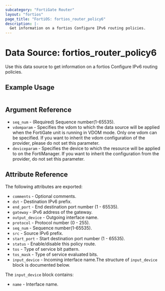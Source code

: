 ```yaml
---
subcategory: "FortiGate Router"
layout: "fortios"
page_title: "FortiOS: fortios_router_policy6"
description: |-
  Get information on a fortios Configure IPv6 routing policies.
---
```


# Data Source: fortios_router_policy6
Use this data source to get information on a fortios Configure IPv6 routing policies.


## Example Usage

```hcl

```

## Argument Reference

* `seq_num` - (Required) Sequence number(1-65535).
* `vdomparam` - Specifies the vdom to which the data source will be applied when the FortiGate unit is running in VDOM mode. Only one vdom can be specified. If you want to inherit the vdom configuration of the provider, please do not set this parameter.
* `deviceparam` - Specifies the device to which the resource will be applied to on the FortiManager. If you want to inherit the configuration from the provider, do not set this parameter.

## Attribute Reference

The following attributes are exported:

* `comments` - Optional comments.
* `dst` - Destination IPv6 prefix.
* `end_port` - End destination port number (1 - 65535).
* `gateway` - IPv6 address of the gateway.
* `output_device` - Outgoing interface name.
* `protocol` - Protocol number (0 - 255).
* `seq_num` - Sequence number(1-65535).
* `src` - Source IPv6 prefix.
* `start_port` - Start destination port number (1 - 65535).
* `status` - Enable/disable this policy route.
* `tos` - Type of service bit pattern.
* `tos_mask` - Type of service evaluated bits.
* `input_device` - Incoming interface name.The structure of `input_device` block is documented below.

The `input_device` block contains:

* `name` - Interface name.

